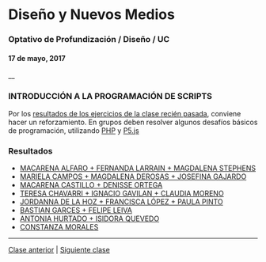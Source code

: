 # Diseño y Nuevos Medios
### Optativo de Profundización / Diseño / UC
#### 17 de mayo, 2017
__

### INTRODUCCIÓN A LA PROGRAMACIÓN DE SCRIPTS

Por los [resultados de los ejercicios de la clase recién pasada](https://github.com/profesorfaco/dno037-2017-09#resultados), conviene hacer un reforzamiento. En grupos deben resolver algunos desafíos básicos de programación, utilizando [PHP](https://github.com/profesorfaco/dno037-2017-08) y [P5.js](https://github.com/profesorfaco/dno037-2017-07)


### Resultados

- [MACARENA ALFARO +  FERNANDA LARRAIN +  MAGDALENA STEPHENS](http://profesor.faco.cl/dno037/05-17-2017/alfaro-larrain-stephens)
- [MARIELA CAMPOS +  MAGDALENA DEROSAS + JOSEFINA GAJARDO](http://profesor.faco.cl/dno037/05-17-2017/campos-derosas-gajardo)
- [MACARENA CASTILLO + DENISSE ORTEGA](http://profesor.faco.cl/dno037/05-17-2017/castillo-ortega/)
- [TERESA CHAVARRI + IGNACIO GAVILAN + CLAUDIA MORENO](http://profesor.faco.cl/dno037/05-17-2017/chavarri-gavilan-moreno)
- [JORDANNA DE LA HOZ +  FRANCISCA LÓPEZ + PAULA PINTO](http://profesor.faco.cl/dno037/05-17-2017/delahoz-lopez-pinto)
- [BASTIAN GARCES + FELIPE LEIVA](http://profesor.faco.cl/dno037/05-17-2017/garces-leiva)
- [ANTONIA HURTADO + ISIDORA QUEVEDO](http://profesor.faco.cl/dno037/05-17-2017/hurtado-quevedo)
- [CONSTANZA MORALES](http://profesor.faco.cl/dno037/05-17-2017/morales)


---------

[Clase anterior](https://github.com/profesorfaco/dno037-2017-09/) | [Siguiente clase](https://github.com/profesorfaco/dno037-2017-11/)
